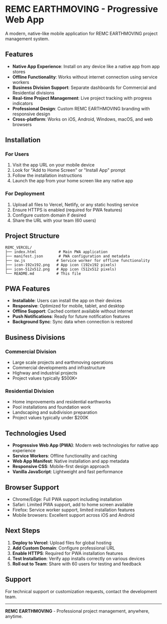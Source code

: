 # REMC EARTHMOVING - Progressive Web App

A modern, native-like mobile application for REMC EARTHMOVING project management system.

## Features

- **Native App Experience**: Install on any device like a native app from app stores
- **Offline Functionality**: Works without internet connection using service workers
- **Business Division Support**: Separate dashboards for Commercial and Residential divisions
- **Real-time Project Management**: Live project tracking with progress indicators
- **Professional Design**: Custom REMC EARTHMOVING branding with responsive design
- **Cross-platform**: Works on iOS, Android, Windows, macOS, and web browsers

## Installation

### For Users
1. Visit the app URL on your mobile device
2. Look for "Add to Home Screen" or "Install App" prompt
3. Follow the installation instructions
4. Launch the app from your home screen like any native app

### For Deployment
1. Upload all files to Vercel, Netlify, or any static hosting service
2. Ensure HTTPS is enabled (required for PWA features)
3. Configure custom domain if desired
4. Share the URL with your team (60 users)

## Project Structure

```
REMC_VERCEL/
├── index.html          # Main PWA application
├── manifest.json       # PWA configuration and metadata
├── sw.js              # Service worker for offline functionality
├── icon-192x192.png   # App icon (192x192 pixels)
├── icon-512x512.png   # App icon (512x512 pixels)
└── README.md          # This file
```

## PWA Features

- **Installable**: Users can install the app on their devices
- **Responsive**: Optimized for mobile, tablet, and desktop
- **Offline Support**: Cached content available without internet
- **Push Notifications**: Ready for future notification features
- **Background Sync**: Sync data when connection is restored

## Business Divisions

### Commercial Division
- Large scale projects and earthmoving operations
- Commercial developments and infrastructure
- Highway and industrial projects
- Project values typically $500K+

### Residential Division
- Home improvements and residential earthworks
- Pool installations and foundation work
- Landscaping and subdivision preparation
- Project values typically under $200K

## Technologies Used

- **Progressive Web App (PWA)**: Modern web technologies for native app experience
- **Service Workers**: Offline functionality and caching
- **Web App Manifest**: Native installation and app metadata
- **Responsive CSS**: Mobile-first design approach
- **Vanilla JavaScript**: Lightweight and fast performance

## Browser Support

- Chrome/Edge: Full PWA support including installation
- Safari: Limited PWA support, add to home screen available
- Firefox: Service worker support, limited installation features
- Mobile browsers: Excellent support across iOS and Android

## Next Steps

1. **Deploy to Vercel**: Upload files for global hosting
2. **Add Custom Domain**: Configure professional URL
3. **Enable HTTPS**: Required for PWA installation features
4. **Test Installation**: Verify app installs correctly on various devices
5. **Roll out to Team**: Share with 60 users for testing and feedback

## Support

For technical support or customization requests, contact the development team.

---

**REMC EARTHMOVING** - Professional project management, anywhere, anytime.